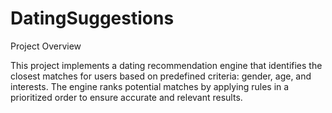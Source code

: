 # DatingSuggestions
Project Overview

This project implements a dating recommendation engine that identifies the closest matches for users based on predefined criteria: gender, age, and interests. The engine ranks potential matches by applying rules in a prioritized order to ensure accurate and relevant results.

